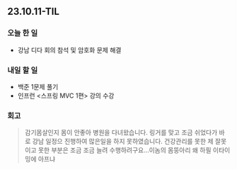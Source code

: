 ## 23.10.11-TIL

### 오늘 한 일
- 강남 디다 회의 참석 및 암호화 문제 해결

### 내일 할 일
- 백준 1문제 풀기
- 인프런 <스프링 MVC 1편> 강의 수강

### 회고
> 감기몸살인지 몸이 안좋아 병원을 다녀왔습니다. 링거를 맞고 조금 쉬었다가 
> 바로 강남 일정으 진행하여 많은일을 하지 못하였습니다. 
> 건강관리를 못한 제 잘못이고 못한 부분은 조금 조금 늘려
> 수행하려구요...이놈의 몸뚱아리 왜 하필 이타이밍에 아프냐
